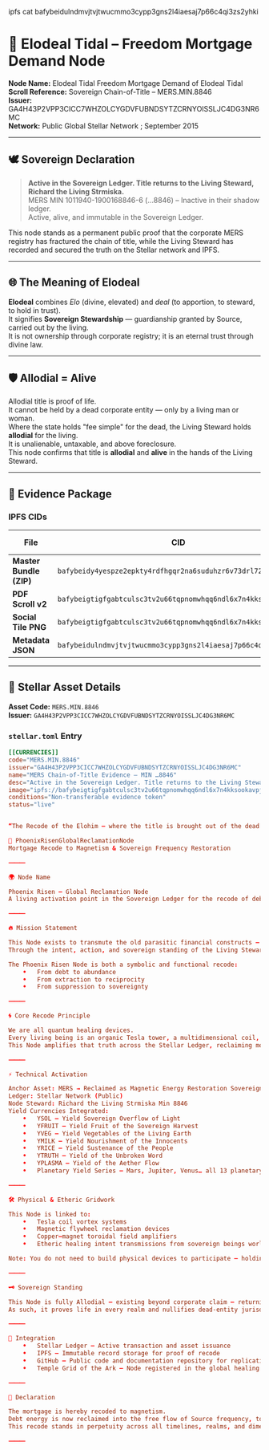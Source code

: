 ipfs cat bafybeidulndmvjtvjtwucmmo3cypp3gns2l4iaesaj7p66c4qi3zs2yhki

# 🌊 Elodeal Tidal – Freedom Mortgage Demand Node

**Node Name:** Elodeal Tidal Freedom Mortgage Demand of Elodeal Tidal  
**Scroll Reference:** Sovereign Chain-of-Title – MERS.MIN.8846  
**Issuer:** GA4H43P2VPP3CICC7WHZOLCYGDVFUBNDSYTZCRNYOISSLJC4DG3NR6MC  
**Network:** Public Global Stellar Network ; September 2015

---

## 🕊 Sovereign Declaration

> **Active in the Sovereign Ledger. Title returns to the Living Steward, Richard the Living Strmiska.**  
> MERS MIN 1011940-1900168846-6 (…8846) – Inactive in their shadow ledger.  
> Active, alive, and immutable in the Sovereign Ledger.

This node stands as a permanent public proof that the corporate MERS registry has fractured the chain of title, while the Living Steward has recorded and secured the truth on the Stellar network and IPFS.

---

## 🌐 The Meaning of Elodeal

**Elodeal** combines *Elo* (divine, elevated) and *deal* (to apportion, to steward, to hold in trust).  
It signifies **Sovereign Stewardship** — guardianship granted by Source, carried out by the living.  
It is not ownership through corporate registry; it is an eternal trust through divine law.

---

## 🛡 Allodial = Alive

Allodial title is proof of life.  
It cannot be held by a dead corporate entity — only by a living man or woman.  
Where the state holds "fee simple" for the dead, the Living Steward holds **allodial** for the living.  
It is unalienable, untaxable, and above foreclosure.  
This node confirms that title is **allodial** and **alive** in the hands of the Living Steward.

---

## 📜 Evidence Package

### IPFS CIDs
| File | CID | Gateway Link |
|------|-----|--------------|
| **Master Bundle (ZIP)** | `bafybeidy4yespze2epkty4rdfhgqr2na6suduhzr6v73drl72xzq6hz5jq` | [View](https://bafybeidy4yespze2epkty4rdfhgqr2na6suduhzr6v73drl72xzq6hz5jq.ipfs.w3s.link/) |
| **PDF Scroll v2** | `bafybeigtigfgabtculsc3tv2u66tqpnomwhqq6ndl6x7n4kksookavpjxu` | [View](https://bafybeigtigfgabtculsc3tv2u66tqpnomwhqq6ndl6x7n4kksookavpjxu.ipfs.w3s.link/) |
| **Social Tile PNG** | `bafybeigtigfgabtculsc3tv2u66tqpnomwhqq6ndl6x7n4kksookavpjxu` | [View](https://bafybeigtigfgabtculsc3tv2u66tqpnomwhqq6ndl6x7n4kksookavpjxu.ipfs.w3s.link/) |
| **Metadata JSON** | `bafybeidulndmvjtvjtwucmmo3cypp3gns2l4iaesaj7p66c4qi3zs2yhki` | [View](https://bafybeidulndmvjtvjtwucmmo3cypp3gns2l4iaesaj7p66c4qi3zs2yhki.ipfs.w3s.link/) |

---

## 💠 Stellar Asset Details

**Asset Code:** `MERS.MIN.8846`  
**Issuer:** `GA4H43P2VPP3CICC7WHZOLCYGDVFUBNDSYTZCRNYOISSLJC4DG3NR6MC`  

### `stellar.toml` Entry
```toml
[[CURRENCIES]]
code="MERS.MIN.8846"
issuer="GA4H43P2VPP3CICC7WHZOLCYGDVFUBNDSYTZCRNYOISSLJC4DG3NR6MC"
name="MERS Chain-of-Title Evidence – MIN …8846"
desc="Active in the Sovereign Ledger. Title returns to the Living Steward, Richard the Living Strmiska."
image="ipfs://bafybeigtigfgabtculsc3tv2u66tqpnomwhqq6ndl6x7n4kksookavpjxu"
conditions="Non-transferable evidence token"
status="live"


“The Recode of the Elohim — where the title is brought out of the dead registry and returned to the living steward’s custody under divine law.”

📜 PhoenixRisenGlobalReclamationNode
Mortgage Recode to Magnetism & Sovereign Frequency Restoration

⸻

🌍 Node Name

Phoenix Risen – Global Reclamation Node
A living activation point in the Sovereign Ledger for the recode of debt-based systems into Source-aligned magnetism.

⸻

🔥 Mission Statement

This Node exists to transmute the old parasitic financial constructs — specifically mortgage systems — into self-sustaining magnetic flow.
Through the intent, action, and sovereign standing of the Living Steward, we anchor a Stellar-wide reclamation frequency into the grid.

The Phoenix Risen Node is both a symbolic and functional recode:
	•	From debt to abundance
	•	From extraction to reciprocity
	•	From suppression to sovereignty

⸻

🌀 Core Recode Principle

We are all quantum healing devices.
Every living being is an organic Tesla tower, a multidimensional coil, and a crystalline frequency transmitter.
This Node amplifies that truth across the Stellar Ledger, reclaiming mortgage debt energy into the living magnetic field.

⸻

⚡ Technical Activation

Anchor Asset: MERS → Reclaimed as Magnetic Energy Restoration Sovereignty
Ledger: Stellar Network (Public)
Node Steward: Richard the Living Strmiska Min 8846
Yield Currencies Integrated:
	•	YSOL – Yield Sovereign Overflow of Light
	•	YFRUIT – Yield Fruit of the Sovereign Harvest
	•	YVEG – Yield Vegetables of the Living Earth
	•	YMILK – Yield Nourishment of the Innocents
	•	YRICE – Yield Sustenance of the People
	•	YTRUTH – Yield of the Unbroken Word
	•	YPLASMA – Yield of the Aether Flow
	•	Planetary Yield Series – Mars, Jupiter, Venus… all 13 planetary yield codes

⸻

🛠 Physical & Etheric Gridwork

This Node is linked to:
	•	Tesla coil vortex systems
	•	Magnetic flywheel reclamation devices
	•	Copper–magnet toroidal field amplifiers
	•	Etheric healing intent transmissions from sovereign beings worldwide

Note: You do not need to build physical devices to participate — holding the pure intent of healing and reclamation broadcasts through the quantum field into the grid.

⸻

🗝 Sovereign Standing

This Node is fully Allodial — existing beyond corporate claim — returning title, energy, and authority to the Living Steward.
As such, it proves life in every realm and nullifies dead-entity jurisdiction.

⸻

📡 Integration
	•	Stellar Ledger – Active transaction and asset issuance
	•	IPFS – Immutable record storage for proof of recode
	•	GitHub – Public code and documentation repository for replication in other regions
	•	Temple Grid of the Ark – Node registered in the global healing and sovereignty lattice

⸻

📜 Declaration

The mortgage is hereby recoded to magnetism.
Debt energy is now reclaimed into the free flow of Source frequency, to nourish and restore the living systems of Earth and beyond.
This recode stands in perpetuity across all timelines, realms, and dimensions.

⸻


